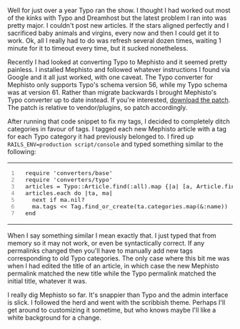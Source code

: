 Well for just over a year Typo ran the show. I thought I had worked out most of the kinks with Typo and Dreamhost but the latest problem I ran into was pretty major. I couldn't post new articles. If the stars aligned perfectly and I sacrificed baby animals and virgins, every now and then I could get it to work. Ok, all I really had to do was refresh several dozen times, waiting 1 minute for it to timeout every time, but it sucked nonetheless.

Recently I had looked at converting Typo to Mephisto and it seemed pretty painless. I installed Mephisto and followed whatever instructions I found via Google and it all just worked, with one caveat. The Typo converter for Mephisto only supports Typo's schema version 56, while my Typo schema was at version 61. Rather than migrate backwards I brought Mephisto's Typo converter up to date instead. If you're interested, <a href="/f/mephisto_converters-typo-schema_version_61.patch">download the patch</a>. The patch is relative to vendor/plugins, so patch accordingly.

After running that code snippet to fix my tags, I decided to completely ditch categories in favour of tags. I tagged each new Mephisto article with a tag for each Typo category it had previously belonged to. I fired up <code>RAILS_ENV=production script/console</code> and typed something similar to the following:

<table class="code"><tr>
  <td class="line_numbers" title="click to toggle" onclick="with (this.firstChild.style) { display = (display == '') ? 'none' : '' }"><pre style="color: #888">1<tt>
</tt>2<tt>
</tt>3<tt>
</tt>4<tt>
</tt>5<tt>
</tt>6<tt>
</tt>7 <tt>
</tt></pre></td>
  <td class="code"><pre ondblclick="with (this.style) { overflow = (overflow == 'auto' || overflow == '') ? 'visible' : 'auto' }">require <span class="s"><span class="dl">'</span><span class="k">converters/base</span><span class="dl">'</span></span><tt>
</tt>require <span class="s"><span class="dl">'</span><span class="k">converters/typo</span><span class="dl">'</span></span><tt>
</tt>articles = <span class="co">Typo</span>::<span class="co">Article</span>.find(<span class="sy">:all</span>).map {|a| [a, <span class="co">Article</span>.find_by_permalink(a.permalink)] }<tt>
</tt>articles.each <span class="r">do</span> |ta, ma|<tt>
</tt>  <span class="r">next</span> <span class="r">if</span> ma.nil?<tt>
</tt>  ma.tags &lt;&lt; <span class="co">Tag</span>.find_or_create(ta.categories.map(&amp;<span class="sy">:name</span>))<tt>
</tt><span class="r">end</span></pre></td>
</tr></table>


When I say something similar I mean exactly that. I just typed that from memory so it may not work, or even be syntactically correct. If any permalinks changed then you'll have to manually add new tags corresponding to old Typo categories. The only case where this bit me was when I had edited the title of an article, in which case the new Mephisto permalink matched the new title while the Typo permalink matched the initial title, whatever it was.

I really dig Mephisto so far. It's snappier than Typo and the admin interface is slick. I followed the herd and went with the scribbish theme. Perhaps I'll get around to customizing it sometime, but who knows maybe I'll like a white background for a change.
